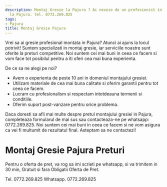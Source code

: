 ```yaml
---
description: Montaj Gresie la Pajura ? Ai nevoie de un profesionist in Montaj Gresie
  la Pajura. tel. 0772.269.825
tags:
- Pajura
title: Montaj Gresie Pajura
---
```



Vrei sa ai gresie profesional montata in Pajura? Atunci ai ajuns la locul potrivit! 
Suntem specializati in montaj gresie, iar serviciile noastre sunt oferite la preturi competitive. Noi suntem cei mai buni in ceea ce facem si vom face tot posibilul pentru a iti oferi cea mai buna experienta. 

De ce sa ne alegi pe noi? 

- Avem o experienta de peste 10 ani in domeniul montajului gresiei. 
- Utilizam materiale de cea mai buna calitate si oferim garantii pentru tot ceea ce facem. 
- Lucram cu profesionalism si respectam intotdeauna termenii si conditiile. 
- Oferim suport post-vanzare pentru orice problema. 

Daca doresti sa afli mai multe despre pretul montajului gresiei in Pajura, completeaza formularul de mai sus sau contacteaza-ne pe whatsapp: 0772.269.825. 
Noi suntem cei mai buni in ceea ce facem si ne vom asigura ca vei fi multumit de rezultatul final. 
Asteptam sa ne contactezi!

# Montaj Gresie Pajura Preturi
Pentru o oferta de pret, va rog sa imi scrieti pe whatsapp, si va trimitem in 30 min, Gratuit si fara Obligatii Oferta de Pret.

Tel. 0772.269.825
Whatsapp. 0772.269.825